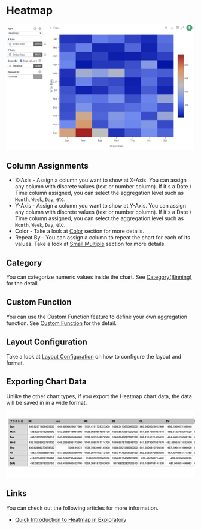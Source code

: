 # Heatmap

![](images/heatmap1.png)

## Column Assignments

* X-Axis - Assign a column you want to show at X-Axis. You can assign any column with discrete values (text or number column). If it's a Date / Time column assigned, you can select the aggregation level such as `Month`, `Week`, `Day`, etc.   
* Y-Axis - Assign a column you want to show at Y-Axis. You can assign any column with discrete values (text or number column). If it's a Date / Time column assigned, you can select the aggregation level such as `Month`, `Week`, `Day`, etc.  
* Color - Take a look at [Color](color.md) section for more details.
* Repeat By - You can assign a column to repeat the chart for each of its values. Take a look at [Small Multiple](small-multiple.md) section for more details.





## Category 

You can categorize numeric values inside the chart. See [Category(Binning)](category.md) for the detail.


## Custom Function

You can use the Custom Function feature to define your own aggregation function. See [Custom Function](custom-function.md) for the detail.

## Layout Configuration

Take a look at [Layout Configuration](layout.md) on how to configure the layout and format. 


## Exporting Chart Data 

Unlike the other chart types, if you export the Heatmap chart data, the data will be saved in in a wide format.  

![](images/heatmap_export.png)


## Links

You can check out the following articles for more information. 

* [Quick Introduction to Heatmap in Exploratory](https://blog.exploratory.io/quick-introduction-to-heatmap-c21a9f9e4644)
